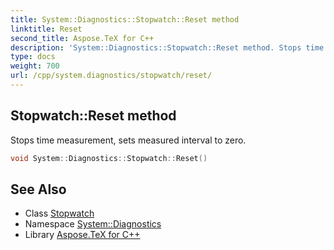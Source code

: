 ```yaml
---
title: System::Diagnostics::Stopwatch::Reset method
linktitle: Reset
second_title: Aspose.TeX for C++
description: 'System::Diagnostics::Stopwatch::Reset method. Stops time measurement, sets measured interval to zero in C++.'
type: docs
weight: 700
url: /cpp/system.diagnostics/stopwatch/reset/
---
```

## Stopwatch::Reset method


Stops time measurement, sets measured interval to zero.

```cpp
void System::Diagnostics::Stopwatch::Reset()
```

## See Also

* Class [Stopwatch](../)
* Namespace [System::Diagnostics](../../)
* Library [Aspose.TeX for C++](../../../)

